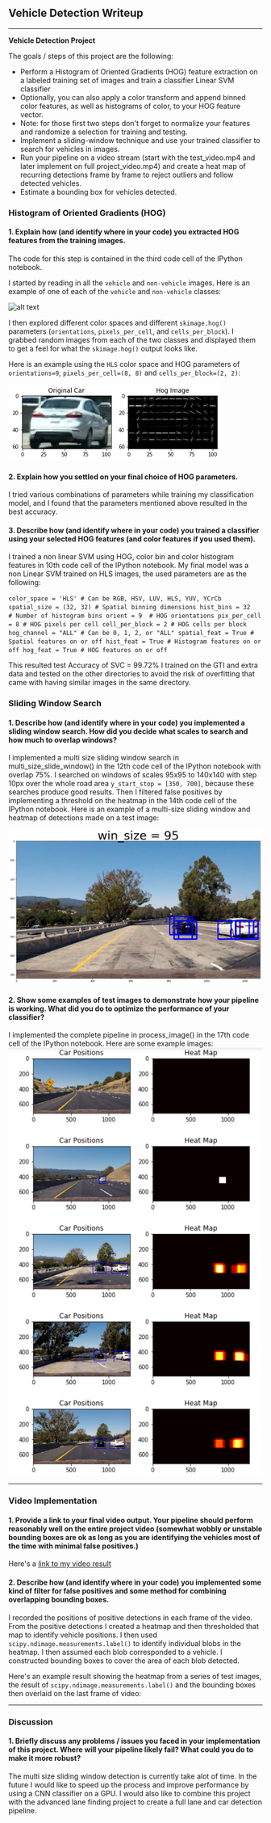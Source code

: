 ## Vehicle Detection Writeup

---

**Vehicle Detection Project**

The goals / steps of this project are the following:

* Perform a Histogram of Oriented Gradients (HOG) feature extraction on a labeled training set of images and train a classifier Linear SVM classifier
* Optionally, you can also apply a color transform and append binned color features, as well as histograms of color, to your HOG feature vector. 
* Note: for those first two steps don't forget to normalize your features and randomize a selection for training and testing.
* Implement a sliding-window technique and use your trained classifier to search for vehicles in images.
* Run your pipeline on a video stream (start with the test_video.mp4 and later implement on full project_video.mp4) and create a heat map of recurring detections frame by frame to reject outliers and follow detected vehicles.
* Estimate a bounding box for vehicles detected.

[//]: # (Image References)
[image1]: ./examples/car_not_car.png
[image2]: ./output_images/hog_image.png
[image3]: ./output_images/sliding_window.png
[image4]: ./output_images/heat_map.png
[video1]: ./output_videos/project_video.mp4


### Histogram of Oriented Gradients (HOG)

#### 1. Explain how (and identify where in your code) you extracted HOG features from the training images.

The code for this step is contained in the third code cell of the IPython notebook.

I started by reading in all the `vehicle` and `non-vehicle` images.  Here is an example of one of each of the `vehicle` and `non-vehicle` classes:

![alt text][image1]

I then explored different color spaces and different `skimage.hog()` parameters (`orientations`, `pixels_per_cell`, and `cells_per_block`).  I grabbed random images from each of the two classes and displayed them to get a feel for what the `skimage.hog()` output looks like.

Here is an example using the `HLS` color space and HOG parameters of `orientations=9`, `pixels_per_cell=(8, 8)` and `cells_per_block=(2, 2)`:


![alt text][image2]

#### 2. Explain how you settled on your final choice of HOG parameters.

I tried various combinations of parameters while training my classification model, and I found that the parameters mentioned above resulted in the best accuracy.

#### 3. Describe how (and identify where in your code) you trained a classifier using your selected HOG features (and color features if you used them).

I trained a non linear SVM using HOG, color bin and color histogram features in 10th code cell of the IPython notebook. My final model was a non Linear SVM trained on HLS images, the used parameters are as the following: 

`color_space = 'HLS' # Can be RGB, HSV, LUV, HLS, YUV, YCrCb
spatial_size = (32, 32) # Spatial binning dimensions
hist_bins = 32    # Number of histogram bins
orient = 9  # HOG orientations
pix_per_cell = 8 # HOG pixels per cell
cell_per_block = 2 # HOG cells per block
hog_channel = "ALL" # Can be 0, 1, 2, or "ALL"
spatial_feat = True # Spatial features on or off
hist_feat = True # Histogram features on or off
hog_feat = True # HOG features on or off`

This resulted test Accuracy of SVC =  99.72% I trained on the GTI and extra data and tested on the other directories to avoid the risk of overfitting that came with having similar images in the same directory.

### Sliding Window Search

#### 1. Describe how (and identify where in your code) you implemented a sliding window search.  How did you decide what scales to search and how much to overlap windows?

I implemented a multi size sliding window search in multi_size_slide_window() in the 12th code cell of the IPython notebook with overlap 75%. I searched on windows of scales 95x95 to 140x140 with step 10px over the whole road area `y_start_stop = [350, 700]`, because these searches produce good results. Then I filtered false positives by implementing a threshold on the heatmap in the 14th code cell of the IPython notebook.
Here is an example of a multi-size sliding window and heatmap of detections made on a test image:

![alt text][image3]

#### 2. Show some examples of test images to demonstrate how your pipeline is working.  What did you do to optimize the performance of your classifier?

I implemented the complete pipeline in process_image() in the 17th code cell of the IPython notebook.
Here are some example images:
![alt text][image4]

---

### Video Implementation

#### 1. Provide a link to your final video output.  Your pipeline should perform reasonably well on the entire project video (somewhat wobbly or unstable bounding boxes are ok as long as you are identifying the vehicles most of the time with minimal false positives.)
Here's a [link to my video result](./output_videos/project_video.mp4)


#### 2. Describe how (and identify where in your code) you implemented some kind of filter for false positives and some method for combining overlapping bounding boxes.

I recorded the positions of positive detections in each frame of the video.  From the positive detections I created a heatmap and then thresholded that map to identify vehicle positions.  I then used `scipy.ndimage.measurements.label()` to identify individual blobs in the heatmap.  I then assumed each blob corresponded to a vehicle.  I constructed bounding boxes to cover the area of each blob detected.  

Here's an example result showing the heatmap from a series of test images, the result of `scipy.ndimage.measurements.label()` and the bounding boxes then overlaid on the last frame of video:

---

### Discussion

#### 1. Briefly discuss any problems / issues you faced in your implementation of this project.  Where will your pipeline likely fail?  What could you do to make it more robust?

The multi size sliding window detection is currently take alot of time. In the future I would like to speed up the process and improve performance by using a CNN classifier on a GPU. I would also like to combine this project with the advanced lane finding project to create a full lane and car detection pipeline.

